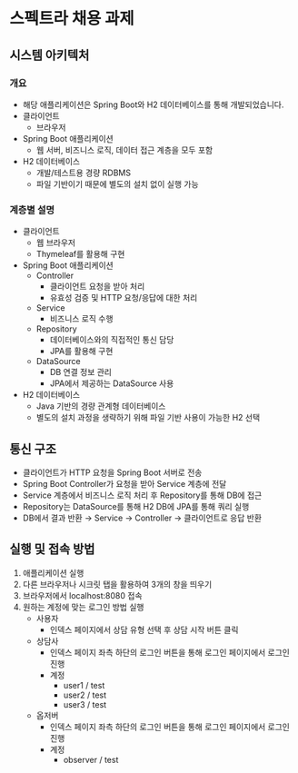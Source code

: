 # 스펙트라 채용 과제

## 시스템 아키텍처

### 개요

- 해당 애플리케이션은 Spring Boot와 H2 데이터베이스를 통해 개발되었습니다.
- 클라이언트
  - 브라우저
- Spring Boot 애플리케이션
  - 웹 서버, 비즈니스 로직, 데이터 접근 계층을 모두 포함
- H2 데이터베이스
  - 개발/테스트용 경량 RDBMS
  - 파일 기반이기 때문에 별도의 설치 없이 실행 가능

### 계층별 설명

- 클라이언트
  - 웹 브라우저
  - Thymeleaf를 활용해 구현
- Spring Boot 애플리케이션
  - Controller
    - 클라이언트 요청을 받아 처리
    - 유효성 검증 및 HTTP 요청/응답에 대한 처리
  - Service
    - 비즈니스 로직 수행
  - Repository
    - 데이터베이스와의 직접적인 통신 담당
    - JPA를 활용해 구현
  - DataSource
    - DB 연결 정보 관리
    - JPA에서 제공하는 DataSource 사용
- H2 데이터베이스
  - Java 기반의 경량 관계형 데이터베이스
  - 별도의 설치 과정을 생략하기 위해 파일 기반 사용이 가능한 H2 선택

## 통신 구조

- 클라이언트가 HTTP 요청을 Spring Boot 서버로 전송
- Spring Boot Controller가 요청을 받아 Service 계층에 전달
- Service 계층에서 비즈니스 로직 처리 후 Repository를 통해 DB에 접근
- Repository는 DataSource를 통해 H2 DB에 JPA를 통해 쿼리 실행
- DB에서 결과 반환 → Service → Controller → 클라이언트로 응답 반환

## 실행 및 접속 방법

1. 애플리케이션 실행
2. 다른 브라우저나 시크릿 탭을 활용하여 3개의 창을 띄우기
3. 브라우저에서 localhost:8080 접속
4. 원하는 계정에 맞는 로그인 방법 실행
    - 사용자
      - 인덱스 페이지에서 상담 유형 선택 후 상담 시작 버튼 클릭
    - 상담사
      - 인덱스 페이지 좌측 하단의 로그인 버튼을 통해 로그인 페이지에서 로그인 진행
      - 계정
        - user1 / test
        - user2 / test
        - user3 / test
    - 옵저버
        - 인덱스 페이지 좌측 하단의 로그인 버튼을 통해 로그인 페이지에서 로그인 진행
        - 계정
            - observer / test